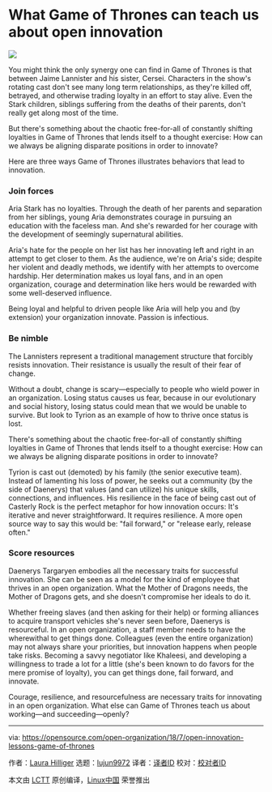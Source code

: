 What Game of Thrones can teach us about open innovation
======

![](https://opensource.com/sites/default/files/styles/image-full-size/public/lead-images/osdc_thinklaterally_520x292.jpg?itok=JkbRl5KU)

You might think the only synergy one can find in Game of Thrones is that between Jaime Lannister and his sister, Cersei. Characters in the show's rotating cast don't see many long term relationships, as they're killed off, betrayed, and otherwise trading loyalty in an effort to stay alive. Even the Stark children, siblings suffering from the deaths of their parents, don't really get along most of the time.

But there's something about the chaotic free-for-all of constantly shifting loyalties in Game of Thrones that lends itself to a thought exercise: How can we always be aligning disparate positions in order to innovate?

Here are three ways Game of Thrones illustrates behaviors that lead to innovation.

### Join forces

Aria Stark has no loyalties. Through the death of her parents and separation from her siblings, young Aria demonstrates courage in pursuing an education with the faceless man. And she's rewarded for her courage with the development of seemingly supernatural abilities.

Aria's hate for the people on her list has her innovating left and right in an attempt to get closer to them. As the audience, we're on Aria's side; despite her violent and deadly methods, we identify with her attempts to overcome hardship. Her determination makes us loyal fans, and in an open organization, courage and determination like hers would be rewarded with some well-deserved influence.

Being loyal and helpful to driven people like Aria will help you and (by extension) your organization innovate. Passion is infectious.

### Be nimble

The Lannisters represent a traditional management structure that forcibly resists innovation. Their resistance is usually the result of their fear of change.

Without a doubt, change is scary—especially to people who wield power in an organization. Losing status causes us fear, because in our evolutionary and social history, losing status could mean that we would be unable to survive. But look to Tyrion as an example of how to thrive once status is lost.

There's something about the chaotic free-for-all of constantly shifting loyalties in Game of Thrones that lends itself to a thought exercise: How can we always be aligning disparate positions in order to innovate?

Tyrion is cast out (demoted) by his family (the senior executive team). Instead of lamenting his loss of power, he seeks out a community (by the side of Daenerys) that values (and can utilize) his unique skills, connections, and influences. His resilience in the face of being cast out of Casterly Rock is the perfect metaphor for how innovation occurs: It's iterative and never straightforward. It requires resilience. A more open source way to say this would be: "fail forward," or "release early, release often."

### Score resources

Daenerys Targaryen embodies all the necessary traits for successful innovation. She can be seen as a model for the kind of employee that thrives in an open organization. What the Mother of Dragons needs, the Mother of Dragons gets, and she doesn't compromise her ideals to do it.

Whether freeing slaves (and then asking for their help) or forming alliances to acquire transport vehicles she's never seen before, Daenerys is resourceful. In an open organization, a staff member needs to have the wherewithal to get things done. Colleagues (even the entire organization) may not always share your priorities, but innovation happens when people take risks. Becoming a savvy negotiator like Khaleesi, and developing a willingness to trade a lot for a little (she's been known to do favors for the mere promise of loyalty), you can get things done, fail forward, and innovate.

Courage, resilience, and resourcefulness are necessary traits for innovating in an open organization. What else can Game of Thrones teach us about working—and succeeding—openly?

--------------------------------------------------------------------------------

via: https://opensource.com/open-organization/18/7/open-innovation-lessons-game-of-thrones

作者：[Laura Hilliger][a]
选题：[lujun9972](https://github.com/lujun9972)
译者：[译者ID](https://github.com/译者ID)
校对：[校对者ID](https://github.com/校对者ID)

本文由 [LCTT](https://github.com/LCTT/TranslateProject) 原创编译，[Linux中国](https://linux.cn/) 荣誉推出

[a]:https://opensource.com/users/laurahilliger
